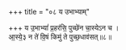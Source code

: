 +++
title = "०८ य उभाभ्याम्"

+++
य उ॒भाभ्यां॑ प्र॒हर॑सि॒ पुच्छे॑न चा॒स्येऽन च ।  
आ॒स्ये॒३ न ते॑ वि॒षं किमु॑ ते पुच्छ॒धाव॑सत्॥८॥